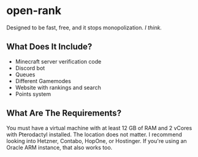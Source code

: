 # open-rank
Designed to be fast, free, and it stops monopolization. *I think.*
## What Does It Include?
- Minecraft server verification code
- Discord bot
- Queues
- Different Gamemodes
- Website with rankings and search
- Points system
## What Are The Requirements?
You must have a virtual machine with at least 12 GB of RAM and 2 vCores with Pterodactyl installed. The location does not matter. I recommend looking into Hetzner, Contabo, HopOne, or Hostinger.
If you're using an Oracle ARM instance, that also works too.
